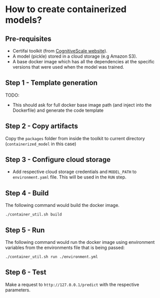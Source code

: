 # How to create containerized models?

## Pre-requisites

- Certifai toolkit (from [CognitiveScale website](https://www.cognitivescale.com/try-certifai/)).
- A model (pickle) stored in a cloud storage (e.g Amazon S3).
- A base docker image which has all the dependencies at the specific versions that were used when the model was trained.


## Step 1 - Template generation
TODO:
- This should ask for full docker base image path (and inject into the Dockerfile) and generate the code template


## Step 2 - Copy artifacts
Copy the `packages` folder from inside the toolkit to current directory (`containerized_model` in this case)

## Step 3 - Configure cloud storage
- Add respective cloud storage credentials and `MODEL_PATH` to `environment.yaml` file. This will be used in the `RUN` step.

## Step 4 - Build
The following command would build the docker image.

```
./container_util.sh build
```

## Step 5 - Run
The following command would run the docker image using environment variables from the environments file that is being passed:

```
./container_util.sh run ./environment.yml
```

## Step 6 - Test
Make a request to `http://127.0.0.1/predict` with the respective parameters.
